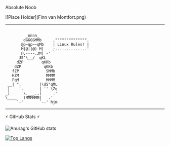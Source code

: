 Absolute Noob 

![Place Holder](Finn van Montfort.png)

----------------------------------------------------------------------------------------------------------------------------------------------------------------------------------- 

<code>    
         _nnnn_                      
        dGGGGMMb     ,"""""""""""""".
       @p~qp~~qMb    | Linux Rules! |
       M|@||@) M|   _;..............'
       @,----.JM| -'
      JS^\__/  qKL
     dZP        qKRb
    dZP          qKKb
   fZP            SMMb
   HZM            MMMM
   FqM            MMMM
 __| ".        |\dS"qML
 |    `.       | `' \Zq
_)      \.___.,|     .'
\____   )MMMMMM|   .'
     `-'       `--' hjm
</code>

-----------------------------------------------------------------------------------------------------------------------------------------------------------------------------------

:zap: GitHub Stats :zap:

![Anurag's GitHub stats](https://github-readme-stats.vercel.app/api?username=TheCheesyWiggle&show_icons=true&theme=vision-friendly-dark&show_icons=true)
  
[![Top Langs](https://github-readme-stats.vercel.app/api/top-langs/?username=TheCheesyWiggle&layout=compact&theme=vision-friendly-dark)](https://github.com/anuraghazra/github-readme-stats)
